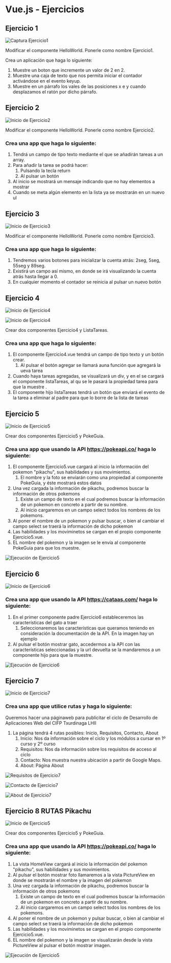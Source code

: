# Vue.js - Ejercicios

## Ejercicio 1

![Captura Ejercicio1](./Ejer1/src/assets/CapturaEjer1.JPG)

Modificar el componente HelloWorld. Ponerle como nombre Ejercicio1.

Crea un aplicación que haga lo siguiente:

1.  Muestre un boton que incremente un valor de 2 en 2.
2.  Muestre una caja de texto que nos permita iniciar el contador activándose en el evento keyup.
3.  Muestre en un párrafo los vales de las posiciones x e y cuando desplazamos el ratón por dicho párrafo.

## Ejercicio 2

![Inicio de Ejercicio2](./Ejer2/src/assets/CapturaEjer2.jpg)

Modificar el componente HelloWorld. Ponerle como nombre Ejercicio2.

### Crea una app que haga lo siguiente:

1.  Tendrá un campo de tipo texto mediante el que se añadirán tareas a un array.
2.  Para añadir la tarea se podrá hacer:
    1.  Pulsando la tecla return
    2.  Al pulsar un botón
3.  Al inicio se mostrará un mensaje indicando que no hay elementos a mostrar
4.  Cuando se meta algún elemento en la lista ya se mostrarán en un nuevo ul

## Ejercicio 3

![Inicio de Ejercicio3](./Ejer3/src/assets/Ejer3.JPG)

Modificar el componente HelloWorld. Ponerle como nombre Ejercicio3.

### Crea una app que haga lo siguiente:

1.  Tendremos varios botones para inicializar la cuenta atrás: 2seg, 5seg, 55seg y 89seg.
2.  Existirá un campo así mismo, en donde se irá visualizando la cuenta atrás hasta llegar a 0.
3.  En cualquier momento el contador se reinicia al pulsar un nuevo botón

## Ejercicio 4

![Inicio de Ejercicio4](./Ejer4/src/assets/CapturaEjercicio4-0.JPG)

![Inicio de Ejercicio4](./Ejer4/src/assets/CapturaEjercicio4.JPG)

Crear dos componentes Ejercicio4 y ListaTareas.

### Crea una app que haga lo siguiente:

1.  El componente Ejercicio4.vue tendrá un campo de tipo texto y un botón crear.
    1.  Al pulsar el botón agregar se llamará auna función que agregará la ueva tarea
2.  Cuando haya tareas agregadas, se visualizará un div, y en el se cargará el componente listaTareas, al qu se le pasará la propiedad tarea para que la muestre .
3.  El componente hijo listaTareas tendrá un botón que enviará el evento de la tarea a eliminar al padre para que lo borre de la lista de tareas

## Ejercicio 5

![Inicio de Ejercicio5](./Ejer5/src/assets/CapturaEjercicio_5-0.JPG)

Crear dos componentes Ejercicio5 y PokeGuia.

### Crea una app que usando la API https://pokeapi.co/ haga lo siguiente:

1.  El componente Ejercicio5.vue cargará al inicio la información del pokemon "pikachu", sus habilidades y sus movimientos.
    1.  El nombre y la foto se enviarán como una propiedad al componente PokeGuia, y éste mostrará estos datos
2.  Una vez cargada la información de pikachu, podremos buscar la información de otros pokemons
    1.  Existe un campo de texto en el cual podremos buscar la información de un pokemon en concreto a partir de su nombre.
    2.  Al inicio cargaremos en un campo select todos los nombres de los pokemons.
3.  Al poner el nombre de un pokemon y pulsar buscar, o bien al cambiar el campo select se traerá la información de dicho pokemon
4.  Las habilidades y los moviminetos se cargan en el propio componente Ejercicio5.vue.
5.  EL nombre del pokemon y la imagen se le envía al componente PokeGuia para que los muestre.

![Ejecución de Ejercicio5](./Ejer5/src/assets/CapturaEjercicio_5-1.JPG)

## Ejercicio 6

![Inicio de Ejercicio6](./Ejer6/src/assets/CapturaEjercicio_6-0.JPG)

### Crea una app que usando la API https://cataas.com/ haga lo siguiente:

1.  En el primer componente padre Ejercicio6 estableceremos las características del gato a traer
    1.  Seleccionaremos las características que queramos teniendo en consideración la documentación de la API. En la imagen hay un ejemplo
2.  Al pulsar el botón mostrar gato, accedermos a la API con las características seleccionadas y la url devuelta se la mandaremos a un componente hijo para que la muestre.

![Ejecución de Ejercicio6](./Ejer6/src/assets/CapturaEjercicio_6-1.JPG)

## Ejercicio 7

![Inicio de Ejercicio7](./Ejer7-Rutas/src/assets/CapturaEjercicio_7-Inicio.JPG)

### Crea una app que utilice rutas y haga lo siguiente:

Queremos hacer una páginaweb para publicitar el ciclo de Desarrollo de Aplicaciones Web del CIFP Txurdinaga LHII

1.  La página tendrá 4 rutas posibles: Inicio, Requisitos, Contacto, About
    1.  Inicio: Nos da información sobre el ciclo y los módulos a cursar en 1º curso y 2º curso
    2.  Requisitos: Nos da información sobre los requisitos de acceso al ciclo
    3.  Contacto: Nos muestra nuestra ubicación a partir de Google Maps.
    4.  About: Página About

![Requisitos de Ejercicio7](./Ejer7-Rutas/src/assets/CapturaEjercicio_7-Requisitos.JPG)

![Contacto de Ejercicio7](./Ejer7-Rutas/src/assets/CapturaEjercicio_7-Contacto.JPG)

![About de Ejercicio7](./Ejer7-Rutas/src/assets/CapturaEjercicio_7-About.JPG)

## Ejercicio 8 RUTAS Pikachu

![Inicio de Ejercicio5](./src/assets/CapturaEjercicio_5-0.JPG)

Crear dos componentes Ejercicio5 y PokeGuia.

### Crea una app que usando la API https://pokeapi.co/ haga lo siguiente:

1.  La vista HomeView cargará al inicio la información del pokemon "pikachu", sus habilidades y sus movimientos.
2.  Al pulsar el botón mostrar foto llamaremos a la vista PictureView en donde se mostrarán el nombre y la imagen del pokemon
3.  Una vez cargada la información de pikachu, podremos buscar la información de otros pokemons
    1.  Existe un campo de texto en el cual podremos buscar la información de un pokemon en concreto a partir de su nombre.
    2.  Al inicio cargaremos en un campo select todos los nombres de los pokemons.
4.  Al poner el nombre de un pokemon y pulsar buscar, o bien al cambiar el campo select se traerá la información de dicho pokemon
5.  Las habilidades y los moviminetos se cargan en el propio componente Ejercicio5.vue.
6.  EL nombre del pokemon y la imagen se visualizarán desde la vista PictureView al pulsar el botón mostrar imagen.

![Ejecución de Ejercicio5](./src/assets/CapturaEjercicio_5-1.JPG)
